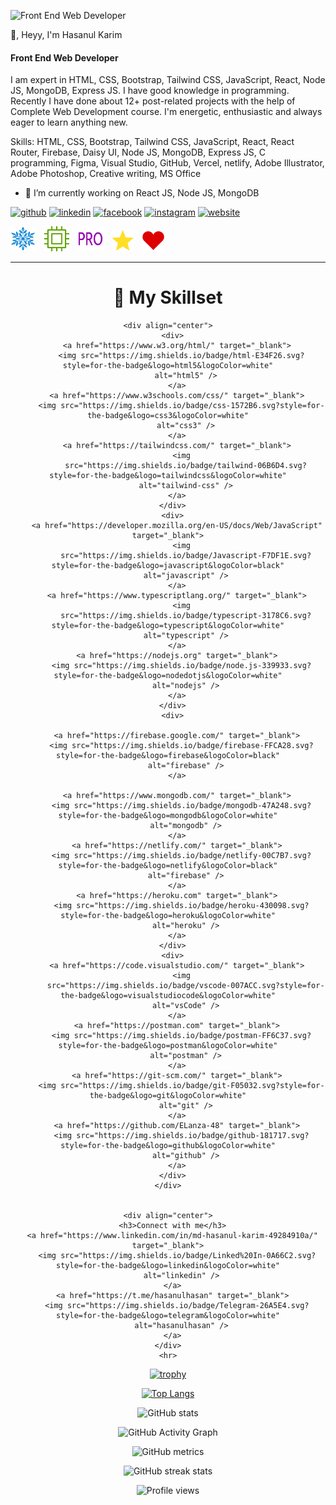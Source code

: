 ![Front End Web Developer](https://www.linkedin.com/in/md-hasanul-karim-49284910a/overlay/background-image/)

👋, Heyy, I'm Hasanul Karim
#### Front End Web Developer

I am expert in HTML, CSS, Bootstrap, Tailwind CSS, JavaScript, React, Node JS, MongoDB, Express JS. I have good knowledge in programming. Recently I have done about 12+ post-related projects with the help of Complete Web Development course. I'm energetic, enthusiastic and always eager to learn anything new. 

Skills: HTML, CSS, Bootstrap, Tailwind CSS, JavaScript, React, React Router, Firebase, Daisy UI, Node JS, MongoDB, Express JS, C programming, Figma, Visual Studio, GitHub, Vercel, netlify, Adobe Illustrator, Adobe Photoshop, Creative writing, MS Office

- 🔭 I’m currently working on React JS, Node JS, MongoDB 


[<img src='https://cdn.jsdelivr.net/npm/simple-icons@3.0.1/icons/github.svg' alt='github' height='40'>](https://github.com/hasanulhasan)  [<img src='https://cdn.jsdelivr.net/npm/simple-icons@3.0.1/icons/linkedin.svg' alt='linkedin' height='40'>](https://www.linkedin.com/in/md-hasanul-karim-49284910a/)  [<img src='https://cdn.jsdelivr.net/npm/simple-icons@3.0.1/icons/facebook.svg' alt='facebook' height='40'>](https://www.facebook.com/hasanulkarim.hasan1)  [<img src='https://cdn.jsdelivr.net/npm/simple-icons@3.0.1/icons/instagram.svg' alt='instagram' height='40'>](https://www.instagram.com/hasanulhasan/)  [<img src='https://cdn.jsdelivr.net/npm/simple-icons@3.0.1/icons/icloud.svg' alt='website' height='40'>](https://sites.google.com/view/hasanulkarim/home)  

<a href='https://archiveprogram.github.com/'><img src='https://raw.githubusercontent.com/acervenky/animated-github-badges/master/assets/acbadge.gif' width='40' height='40'></a> <a href='https://docs.github.com/en/developers'><img src='https://raw.githubusercontent.com/acervenky/animated-github-badges/master/assets/devbadge.gif' width='40' height='40'></a> <a href='https://github.com/pricing'><img src='https://raw.githubusercontent.com/acervenky/animated-github-badges/master/assets/pro.gif' width='40' height='40'></a> <a href='https://stars.github.com/'><img src='https://raw.githubusercontent.com/acervenky/animated-github-badges/master/assets/starbadge.gif' width='35' height='35'></a> <a href='https://docs.github.com/en/github/supporting-the-open-source-community-with-github-sponsors'><img src='https://raw.githubusercontent.com/acervenky/animated-github-badges/master/assets/sponsorbadge.gif' width='35' height='35'></a> 

  <hr>
  <div align="center">
    <div align="center">
      <h1> 🔬 <strong>My Skillset</strong></h1>
      <!-- <img width="350" height="auto" src="./resources/img/coding-dawn.gif" /> -->
    </div>

    <div align="center">
      <div>
        <a href="https://www.w3.org/html/" target="_blank">
          <img src="https://img.shields.io/badge/html-E34F26.svg?style=for-the-badge&logo=html5&logoColor=white"
            alt="html5" />
        </a>
        <a href="https://www.w3schools.com/css/" target="_blank">
          <img src="https://img.shields.io/badge/css-1572B6.svg?style=for-the-badge&logo=css3&logoColor=white"
            alt="css3" />
        </a>
        <a href="https://tailwindcss.com/" target="_blank">
          <img
            src="https://img.shields.io/badge/tailwind-06B6D4.svg?style=for-the-badge&logo=tailwindcss&logoColor=white"
            alt="tailwind-css" />
        </a>
      </div>
      <div>
        <a href="https://developer.mozilla.org/en-US/docs/Web/JavaScript" target="_blank">
          <img
            src="https://img.shields.io/badge/Javascript-F7DF1E.svg?style=for-the-badge&logo=javascript&logoColor=black"
            alt="javascript" />
        </a>
        <a href="https://www.typescriptlang.org/" target="_blank">
          <img
            src="https://img.shields.io/badge/typescript-3178C6.svg?style=for-the-badge&logo=typescript&logoColor=white"
            alt="typescript" />
        </a>
        <a href="https://nodejs.org" target="_blank">
          <img src="https://img.shields.io/badge/node.js-339933.svg?style=for-the-badge&logo=nodedotjs&logoColor=white"
            alt="nodejs" />
        </a>
      </div>
      <div>

        <a href="https://firebase.google.com/" target="_blank">
          <img src="https://img.shields.io/badge/firebase-FFCA28.svg?style=for-the-badge&logo=firebase&logoColor=black"
            alt="firebase" />
        </a>

        <a href="https://www.mongodb.com/" target="_blank">
          <img src="https://img.shields.io/badge/mongodb-47A248.svg?style=for-the-badge&logo=mongodb&logoColor=white"
            alt="mongodb" />
        </a>
        <a href="https://netlify.com/" target="_blank">
          <img src="https://img.shields.io/badge/netlify-00C7B7.svg?style=for-the-badge&logo=netlify&logoColor=black"
            alt="firebase" />
        </a>
        <a href="https://heroku.com" target="_blank">
          <img src="https://img.shields.io/badge/heroku-430098.svg?style=for-the-badge&logo=heroku&logoColor=white"
            alt="heroku" />
        </a>
      </div>
      <div>
        <a href="https://code.visualstudio.com/" target="_blank">
          <img
            src="https://img.shields.io/badge/vscode-007ACC.svg?style=for-the-badge&logo=visualstudiocode&logoColor=white"
            alt="vsCode" />
        </a>
        <a href="https://postman.com" target="_blank">
          <img src="https://img.shields.io/badge/postman-FF6C37.svg?style=for-the-badge&logo=postman&logoColor=white"
            alt="postman" />
        </a>
        <a href="https://git-scm.com/" target="_blank">
          <img src="https://img.shields.io/badge/git-F05032.svg?style=for-the-badge&logo=git&logoColor=white"
            alt="git" />
        </a>
        <a href="https://github.com/ELanza-48" target="_blank">
          <img src="https://img.shields.io/badge/github-181717.svg?style=for-the-badge&logo=github&logoColor=white"
            alt="github" />
        </a>
      </div>
    </div>


    <div align="center">
      <h3>Connect with me</h3>
      <a href="https://www.linkedin.com/in/md-hasanul-karim-49284910a/" target="_blank">
        <img src="https://img.shields.io/badge/Linked%20In-0A66C2.svg?style=for-the-badge&logo=linkedin&logoColor=white"
          alt="linkedin" />
      </a>
      <a href="https://t.me/hasanulhasan" target="_blank">
        <img src="https://img.shields.io/badge/Telegram-26A5E4.svg?style=for-the-badge&logo=telegram&logoColor=white"
          alt="hasanulhasan" />
      </a>
    </div>
    <hr>

[![trophy](https://github-profile-trophy.vercel.app/?username=hasanulhasan)](https://github.com/ryo-ma/github-profile-trophy)

[![Top Langs](https://github-readme-stats.vercel.app/api/top-langs/?username=hasanulhasan)](https://github.com/anuraghazra/github-readme-stats)

![GitHub stats](https://github-readme-stats.vercel.app/api?username=hasanulhasan&show_icons=true&theme=radical&count_private=true)  

![GitHub Activity Graph](https://activity-graph.herokuapp.com/graph?username=hasanulhasan)  

![GitHub metrics](https://metrics.lecoq.io/hasanulhasan)  

![GitHub streak stats](https://streak-stats.demolab.com/?user=hasanulhasan)  

![Profile views](https://gpvc.arturio.dev/hasanulhasan)  
